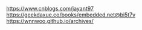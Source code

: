 
https://www.cnblogs.com/jayant97
https://geekdaxue.co/books/embedded.net@bi5t7v
https://wnnwoo.github.io/archives/
